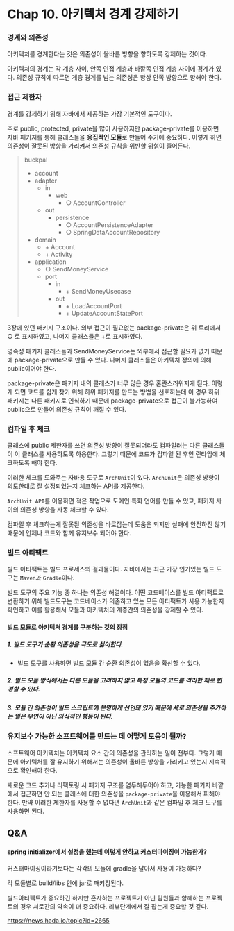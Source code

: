 # Chap 10. 아키텍처 경계 강제하기



### 경계와 의존성

아키텍처를 경계한다는 것은 의존성이 올바른 방향을 향하도록 강제하는 것이다.

아키텍처의 경계는 각 계층 사이, 안쪽 인접 계층과 바깥쪽 인접 계층 사이에 경계가 있다. 의존성 규칙에 따르면 계층 경계를 넘는 의존성은 항상 안쪽 방향으로 향해야 한다.



### 접근 제한자

경계를 강제하기 위해 자바에서 제공하는 가장 기본적인 도구이다.

주로 public, protected, private을 많이 사용하지만 package-private를 이용하면 자바 패키지를 통해 클래스들을 **응집적인 모듈**로 만들어 주기에 중요하다. 이렇게 하면 의존성이 잘못된 방향을 가리켜서 의존성 규칙을 위반할 위험이 줄어든다.

> buckpal
>
> * account
>  * adapter
>    * in
>      * web
>        * ○ AccountController
>    * out
>      * persistence
>        * ○ AccountPersistenceAdapter
>        * ○ SpringDataAccountRepository
>  * domain
>    * \+ Account
>    * \+ Activity
>  * application
>    * ○ SendMoneyService
>    * port
>      * in
>        * \+ SendMoneyUsecase
>      * out
>        * \+ LoadAccountPort
>        * \+ UpdateAccountStatePort

3장에 있던 패키지 구조이다. 외부 접근이 필요없는 package-private은 위 트리에서 ○ 로 표시하였고, 나머지 클래스들은 +로 표시하였다.

영속성 패키지 클래스들과 SendMoneyService는 외부에서 접근할 필요가 없기 때문에 package-private으로 만들 수 있다. 나머지 클래스들은 아키텍처 정의에 의해 public이어야 한다.

package-private은 패키지 내의 클래스가 너무 많은 경우 혼란스러워지게 된다. 이렇게 되면 코드를 쉽게 찾기 위해 하위 패키지를 만드는 방법을 선호하는데 이 경우 하위 패키지는 다른 패키지로 인식하기 때문에 package-private으로 접근이 불가능하여 public으로 만들어 의존성 규칙이 깨질 수 있다.



### 컴파일 후 체크

클래스에 public 제한자를 쓰면 의존성 방향이 잘못되더라도 컴파일러는 다른 클래스들이 이 클래스를 사용하도록 하용한다. 그렇기 때문에 코드가 컴파일 된 후인 런타임에 체크하도록 해야 한다.

이러한 체크를 도와주는 자바용 도구로 `ArchUnit`이 있다. `ArchUnit`은 의존성 방향이 의도한대로 잘 설정되었는지 체크하는 API를 제공한다.

`ArchUnit API`를 이용하면 적은 작업으로 도메인 특화 언어를 만들 수 있고, 패키지 사이의 의존성 방향을 자동 체크할 수 있다.

컴파일 후 체크하는게 잘못된 의존성을 바로잡는데 도움은 되지만 실패에 안전하진 않기 때문에 언제나 코드와 함께 유지보수 되어야 한다.



### 빌드 아티팩트

빌드 아티팩트는 빌드 프로세스의 결과물이다. 자바에서는 최근 가장 인기있는 빌드 도구는 `Maven`과 `Gradle`이다. 

빌드 도구의 주요 기능 중 하나는 의존성 해결이다. 어떤 코드베이스를 빌드 아티팩트로 변환하기 위해 빌드도구는 코드베이스가 의존하고 있는 모든 아티팩트가 사용 가능한지 확인하고 이를 활용해서 모듈과 아키텍처의 계층간의 의존성을 강제할 수 있다.



#### 빌드 모듈로 아키텍처 경계를 구분하는 것의 장점

##### 1. 빌드 도구가 순환 의존성을 극도로 싫어한다.

* 빌드 도구를 사용하면 빌드 모듈 간 순환 의존성이 없음을 확신할 수 있다.

##### 2. 빌드 모듈 방식에서는 다른 모듈을 고려하지 않고 특정 모듈의 코드를 격리한 채로 변경할 수 있다.

##### 3. 모듈 간 의존성이 빌드 스크립트에 분명하게 선언돼 있기 때문에 새로 의존성을 추가하는 일은 우연이 아닌 의식적인 행동이 된다.



### 유지보수 가능한 소프트웨어를 만드는 데 어떻게 도움이 될까?

소프트웨어 아키텍처는 아키텍처 요소 간의 의존성을 관리하는 일이 전부다. 그렇기 때문에 아키텍처를 잘 유지하기 위해서는 의존성이 올바른 방향을 가리키고 있는지 지속적으로 확인해야 한다.

새로운 코드 추가나 리팩토링 시 패키지 구조를 염두해두어야 하고, 가능한 패키지 바깥에서 접근하면 안 되는 클래스에 대한 의존성을 `package-private`을 이용해서 피해야 한다. 만약 이러한 제한자를 사용할 수 없다면 `ArchUnit`과 같은 컴파일 후 체크 도구를 사용하면 된다.



## Q&A

#### spring initializer에서 설정을 했는데 이렇게 안하고 커스터마이징이 가능한가?

커스터마이징이라기보다는 각각의 모듈에 gradle을 달아서 사용이 가능하다?

각 모듈별로 build/libs 안에 jar로 패키징된다.



빌드아티펙트가 중요하긴 하지만 혼자하는 프로젝트가 아닌 팀원들과 함께하는 프로젝트의 경우 서로간의 약속이 더 중요하다. 리뷰단계에서 잘 잡는게 중요할 것 같다.



https://news.hada.io/topic?id=2665